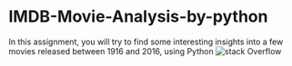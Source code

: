 # IMDB-Movie-Analysis-by-python
In this assignment, you will try to find some interesting insights into a few movies released between 1916 and 2016, using Python
![stack Overflow](https://view.dwcontent.com/file_view/priyankad0993/top-50-imdb-movies-based-on-ratings/IMDB%20Movies.png?auth=eyJhbGciOiJIUzUxMiJ9.eyJzdWIiOiJwcm9kLXVzZXItY2xpZW50IiwiaXNzIjoiY2xpZW50OnByb2QtdXNlci1jbGllbnQ6OjQwZDFmY2IzLTUzMTctNDQ3Ny1iMmIyLWQzNTI2ZWYxYTA1NCIsImlhdCI6MTU4ODM3OTM0Nywicm9sZSI6W10sInZpc2l0b3JpZCI6IjEwOTE1NmJlLWM0ZmItNDFlYS1iMWI0LWVmZTE2NzFjNTgwMCIsImdlbmVyYWwtcHVycG9zZSI6ZmFsc2UsInVybCI6ImYxNDNhMDA5ZmNkMDc5NTU5NGZkOWYwYjA2MmRlODMwZWQyOTYxNjgifQ.8BVsyTgbHxxzBnCkG5m_snKhNnhTctY1vdjo8cIPhqBpKgba8gxhwZFgJUx6xm97AQA9FdMd3bMkdgn4QiJ7YQ)

